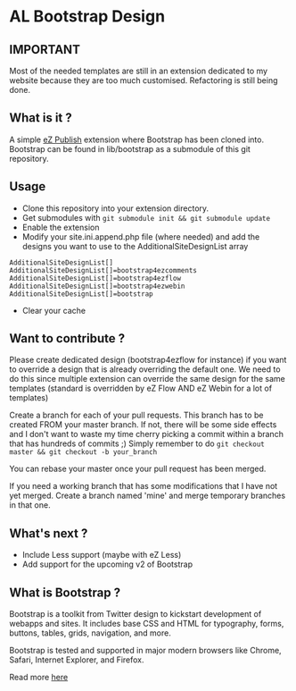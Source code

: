 # AL Bootstrap Design

## IMPORTANT

Most of the needed templates are still in an extension dedicated to my website
because they are too much customised. Refactoring is still being done.

## What is it ?

A simple [eZ Publish](http://share.ez.no) extension where Bootstrap has been
cloned into. Bootstrap can be found in lib/bootstrap as a submodule of this
git repository.

## Usage

* Clone this repository into your extension directory.
* Get submodules with `git submodule init && git submodule update`
* Enable the extension
* Modify your site.ini.append.php file (where needed) and add the designs you want to use to the AdditionalSiteDesignList array

```
AdditionalSiteDesignList[]
AdditionalSiteDesignList[]=bootstrap4ezcomments
AdditionalSiteDesignList[]=bootstrap4ezflow
AdditionalSiteDesignList[]=bootstrap4ezwebin
AdditionalSiteDesignList[]=bootstrap
```
* Clear your cache

## Want to contribute ?

Please create dedicated design (bootstrap4ezflow for instance) if you want to
override a design that is already overriding the default one. We need to do this
since multiple extension can override the same design for the same templates
(standard is overridden by eZ Flow AND eZ Webin for a lot of templates)

Create a branch for each of your pull requests. This branch has to be created
FROM your master branch. If not, there will be some side effects and I don't
want to waste my time cherry picking a commit within a branch that has hundreds
of commits ;)
Simply remember to do `git checkout master && git checkout -b your_branch`

You can rebase your master once your pull request has been merged.

If you need a working branch that has some modifications that I have not yet
merged. Create a branch named 'mine' and merge temporary branches in that one.

## What's next ?

* Include Less support (maybe with eZ Less)
* Add support for the upcoming v2 of Bootstrap

## What is Bootstrap ?

Bootstrap is a toolkit from Twitter design to kickstart development
of webapps and sites. It includes base CSS and HTML for typography,
forms, buttons, tables, grids, navigation, and more.

Bootstrap is tested and supported in major modern browsers like
Chrome, Safari, Internet Explorer, and Firefox.

Read more [here](http://twitter.github.com/bootstrap)

